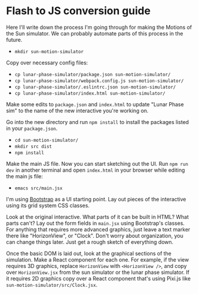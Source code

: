 # Flash to JS conversion guide

Here I'll write down the process I'm going through for making the
Motions of the Sun simulator. We can probably automate parts of this
process in the future.

* `mkdir sun-motion-simulator`

Copy over necessary config files:
* `cp lunar-phase-simulator/package.json sun-motion-simulator/`
* `cp lunar-phase-simulator/webpack.config.js sun-motion-simulator/`
* `cp lunar-phase-simulator/.eslintrc.json sun-motion-simulator/`
* `cp lunar-phase-simulator/index.html sun-motion-simulator/`

Make some edits to `package.json` and `index.html` to update "Lunar
Phase sim" to the name of the new interactive you're working on.

Go into the new directory and run `npm install` to install the packages
listed in your `package.json`.

* `cd sun-motion-simulator/`
* `mkdir src dist`
* `npm install`

Make the main JS file. Now you can start sketching out the UI. Run
`npm run dev` in another terminal and open `index.html` in your
browser while editing the main js file:
* `emacs src/main.jsx`

I'm using [Bootstrap](https://getbootstrap.com/) as a UI starting
point. Lay out pieces of the interactive using its grid system CSS
classes.

Look at the original interactive. What parts of it can be built in
HTML? What parts can't? Lay out the form fields in `main.jsx` using
Bootstrap's classes. For anything that requires more advanced
graphics, just leave a text marker there like "HorizonView", or
"Clock". Don't worry about organization, you can change things
later. Just get a rough sketch of everything down.

Once the basic DOM is laid out, look at the graphical sections of the
simulation. Make a React component for each one. For example, if the
view requires 3D graphics, replace `HorizonView` with
`<HorizonView />`, and copy over `HorizonView.jsx` from the sun
simulator or the lunar phase simulator. If it requires 2D graphics
copy over a React component that's using Pixi.js like
`sun-motion-simulator/src/Clock.jsx`.